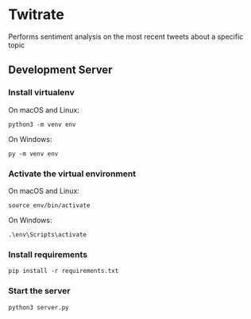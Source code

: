 # Twitrate
Performs sentiment analysis on the most recent tweets about a specific topic

## Development Server
### Install virtualenv

On macOS and Linux:

```python3 -m venv env```

On Windows:

```py -m venv env```

### Activate the virtual environment
On macOS and Linux:

```source env/bin/activate```

On Windows:

```.\env\Scripts\activate```

### Install requirements
```pip install -r requirements.txt```

### Start the server
```python3 server.py```
